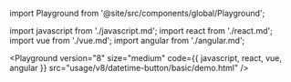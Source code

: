 import Playground from '@site/src/components/global/Playground';

import javascript from './javascript.md';
import react from './react.md';
import vue from './vue.md';
import angular from './angular.md';

<Playground
  version="8"
  size="medium"
  code={{ javascript, react, vue, angular }}
  src="usage/v8/datetime-button/basic/demo.html"
/>
